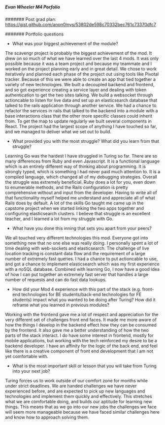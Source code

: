 ##### Evan Wheeler M4 Porfolio

####### Post grad plan: https://gist.github.com/anon0mys/53802de598c70332bec761c73370dfc7

####### Portfolio questions

- What was your biggest achievement of the module?

The scavengr project is probably the biggest achievement of the mod. It drew on so much of what we have learned over the last 4 mods.
It was only possible because it was a team project and because my teammate and I worked on the project planning early and in great detail. We chose to work iteratively and planned each phase of the project out using tools like Pivotal tracker. Because of this we were able to create an app that tied together a variety of new technologies. We built a decoupled backend and frontend, and so got experience creating a service layer and dealing with token authentication to get the two sites talking. We build a websocket through actioncable to listen for live data and set up an elasticsearch database that talked to the rails application through another service. We had a chance to refactor the services in rails that talked to the backend into a module with a base interactions class that the other more specific classes could inherit from. To get the map to update regularly we built several components in React. The project had the largest scope of anything I have touched so far, and we managed to deliver what we set out to build.

- What provided you with the most struggle? What did you learn from that struggle?

Learning Go was the hardest I have struggled in Turing so far. There are so many differences from Ruby and even Javascript. It is a functional language which is an entirely different way of thinking about programming. It is strongly typed, which is something I had never paid much attention to. It is a compiled language, which changed all of my debugging strategies. Overall the struggle was extremely beneficial. Ruby does a lot for you, even down to enumerable methods, and the Rails configuration is pretty comprehensive without and input from the developer. Having to write all of that functionality myself helped me understand and appreciate all of what Rails does by default. A lot of the skills Go taught me came up in the capstone project when we started linking the two apps together and configuring elasticsearch clusters. I believe that struggle is an excellent teacher, and I learned a lot from my struggle with Go.

- What have you done this inning that sets you apart from your peers?

We all touched very different technologies this mod. Everyone got into something new that no one else was really doing. I personally spent a lot of time dealing with web-sockets and elasticsearch. The challenge of live location tracking is constant data flow and the requirement of a large number of extremely fast queries. I had a chance to put actioncable to use, and got a chance to implement elasticsearch which was my first experience with a noSQL database. Combined with learning Go, I now have a good idea of how I can put together an extremely fast server that handles a large number of requests and can do fast data lookups.


- How did your Mod 4 experience with this part of the stack (e.g. front-end technologies for BE students/back-end technologies for FE students) impact what you wanted to be doing after Turing? How did it reframe what you learned in previous modules?

Working with the frontend gave me a lot of respect and appreciation for the very different set of challenges front end faces. It made me more aware of how the things I develop in the backend effect how they can be consumed by the frontend. It also gave me a better understanding of how the two parts of the stack interact. I do have some interest in frontend, mostly for mobile applications, but working with the tech reinforced my desire to be a backend developer. I have an affinity for the logic of the back end, and feel like there is a creative component of front end development that I am not yet comfortable with.

- What is the most important skill or lesson that you will take from Turing into your next job?

Turing forces us to work outside of our comfort zone for months while under strict deadlines. We are handed challenges we have never experienced before, and are expected to pick up new languages and technologies and implement them quickly and effectively. This stretches what we are comfortable doing, and builds our aptitude for learning new things. This means that as we go into our new jobs the challenges we face will seem more manageable because we have faced similar challenges here and know how to approach solving them.
